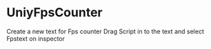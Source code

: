# UniyFpsCounter
Create a new text for Fps counter
Drag Script in to the text and select Fpstext on inspector

